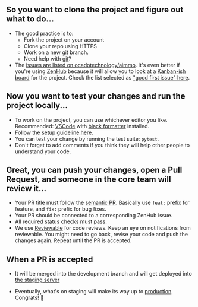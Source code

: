 ## So you want to **clone** the project and figure out **what** to do...
* The good practice is to: 
    * Fork the project on your account
    * Clone your repo using HTTPS
    * Work on a new git branch.
    * Need help with [git](https://git-scm.com/docs/gittutorial)?
* The [issues are listed on ocadotechnology/aimmo](https://github.com/ocadotechnology/aimmo/issues). 
It's even better if you're using [ZenHub](https://www.zenhub.com/) because it will allow you to look at a [Kanban-ish board](https://github.com/ocadotechnology/aimmo/issues#boards) for the project.
Check the list selected as ["good first issue" here](https://github.com/ocadotechnology/aimmo/contribute).
## Now you want to **test** your changes and **run** the project locally...
* To work on the project, you can use whichever editor you like. Recommended: [VSCode](https://code.visualstudio.com/) with [black formatter](https://black.readthedocs.io/en/stable/) installed.
* Follow the [setup guideline here](https://github.com/ocadotechnology/aimmo/blob/development/docs/usage.md).
* You can test your change by running the test suite: `pytest`.
* Don't forget to add comments if you think they will help other people to understand your code.

## Great, you can **push** your changes, open a **Pull Request**, and someone in the core team will **review** it...

- Your PR title must follow the [semantic PR](https://github.com/zeke/semantic-pull-requests). Basically use `feat:` prefix for feature, and `fix:` prefix for bug fixes.
- Your PR should be connected to a corresponding ZenHub issue.
- All required status checks must pass.
- We use [Reviewable](https://reviewable.io/) for code reviews. Keep an eye on notifications from reviewable. You might need to go back, revise your code and push the changes again. Repeat until the PR is accepted.
## When a PR is accepted

- It will be merged into the  development branch and will get deployed into [the staging server](https://staging-dot-decent-digit-629.appspot.com/)

- Eventually, what's on staging will make its way up to [production](https://www.codeforlife.education/). Congrats! 🎉
